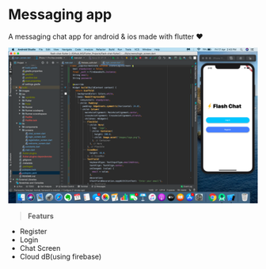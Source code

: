 # Messaging app 

A messaging chat app for android & ios made with flutter ♥️

![icon](images/SS.png)


> **Featurs**
  - Register
  - Login
  - Chat Screen
  - Cloud dB(using firebase)